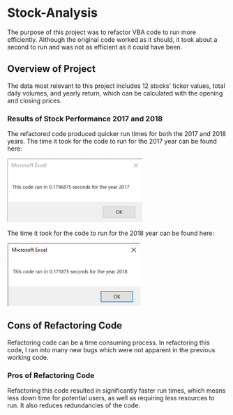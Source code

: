 # Stock-Analysis

The purpose of this project was to refactor VBA code to run more efficiently. Although the original code worked as it should, it took about a second to run and was not as efficient as it could have been. 

## Overview of Project

The data most relevant to this project includes 12 stocks' ticker values, total daily volumes, and yearly return, which can be calculated with the opening and closing prices.

### Results of Stock Performance 2017 and 2018

The refactored code produced quicker run times for both the 2017 and 2018 years. The time it took for the code to run for the 2017 year can be found here:

![VBA_Challenge_2017](Resources/VBA_Challenge_2017.PNG)

The time it took for the code to run for the 2018 year can be found here: 

![VBA_Challenge_2018](Resources/VBA_Challenge_2018.PNG)

## Cons of Refactoring Code

Refactoring code can be a time consuming process. In refactoring this code, I ran into many new bugs which were not apparent in the previous working code.

### Pros of Refactoring Code

Refactoring this code resulted in significantly faster run times, which means less down time for potential users, as well as requiring less resources to run. It also reduces redundancies of the code. 

